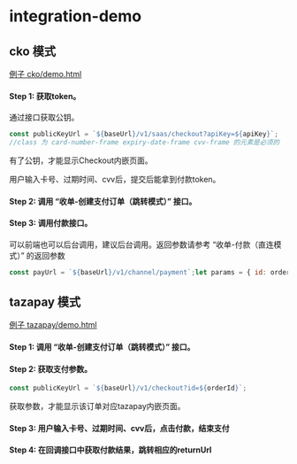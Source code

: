 # integration-demo

## cko 模式

[例子 cko/demo.html](./checkout/demo.html)

#### Step 1: 获取token。
通过接口获取公钥。

```javascript
const publicKeyUrl = `${baseUrl}/v1/saas/checkout?apiKey=${apiKey}`;
//class 为 card-number-frame expiry-date-frame cvv-frame 的元素是必须的

```

有了公钥，才能显示Checkout内嵌页面。

用户输入卡号、过期时间、cvv后，提交后能拿到付款token。

#### Step 2: 调用 “收单-创建支付订单（跳转模式）” 接口。

#### Step 3: 调用付款接口。

可以前端也可以后台调用，建议后台调用。返回参数请参考 “收单-付款（直连模式）” 的返回参数

```javascript
const payUrl = `${baseUrl}/v1/channel/payment`;let params = { id: orderId, tokenization: token,};
```

## tazapay 模式

[例子 tazapay/demo.html](./tazapay/demo.html)

#### Step 1: 调用 “收单-创建支付订单（跳转模式）” 接口。

#### Step 2: 获取支付参数。

```javascript
const publicKeyUrl = `${baseUrl}/v1/checkout?id=${orderId}`;

```

获取参数，才能显示该订单对应tazapay内嵌页面。

#### Step 3: 用户输入卡号、过期时间、cvv后，点击付款，结束支付

#### Step 4: 在回调接口中获取付款结果，跳转相应的returnUrl
